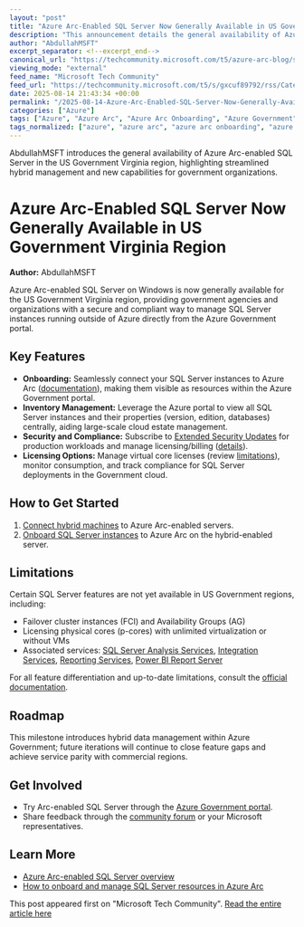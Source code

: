```yaml
---
layout: "post"
title: "Azure Arc-Enabled SQL Server Now Generally Available in US Government Virginia Region"
description: "This announcement details the general availability of Azure Arc-enabled SQL Server in the US Government Virginia region. It outlines core features such as onboarding, inventory management, compliance, and licensing for SQL Server instances managed outside of Azure, as well as current limitations and links to technical resources. The post targets agencies and organizations leveraging hybrid data management capabilities via Azure Arc."
author: "AbdullahMSFT"
excerpt_separator: <!--excerpt_end-->
canonical_url: "https://techcommunity.microsoft.com/t5/azure-arc-blog/sql-server-enabled-by-azure-arc-is-now-generally-available-in/ba-p/4443077"
viewing_mode: "external"
feed_name: "Microsoft Tech Community"
feed_url: "https://techcommunity.microsoft.com/t5/s/gxcuf89792/rss/Category?category.id=Azure"
date: 2025-08-14 21:43:34 +00:00
permalink: "/2025-08-14-Azure-Arc-Enabled-SQL-Server-Now-Generally-Available-in-US-Government-Virginia-Region.html"
categories: ["Azure"]
tags: ["Azure", "Azure Arc", "Azure Arc Onboarding", "Azure Government", "Azure Portal", "Cloud Compliance", "Cloud Security", "Community", "Data Estate Management", "Extended Security Updates", "Government Cloud", "Hybrid Data Management", "Licensing", "Public Sector", "Resource Monitoring", "SQL Server", "SQL Server Inventory"]
tags_normalized: ["azure", "azure arc", "azure arc onboarding", "azure government", "azure portal", "cloud compliance", "cloud security", "community", "data estate management", "extended security updates", "government cloud", "hybrid data management", "licensing", "public sector", "resource monitoring", "sql server", "sql server inventory"]
---
```


AbdullahMSFT introduces the general availability of Azure Arc-enabled SQL Server in the US Government Virginia region, highlighting streamlined hybrid management and new capabilities for government organizations.<!--excerpt_end-->

# Azure Arc-Enabled SQL Server Now Generally Available in US Government Virginia Region

**Author:** AbdullahMSFT

Azure Arc-enabled SQL Server on Windows is now generally available for the US Government Virginia region, providing government agencies and organizations with a secure and compliant way to manage SQL Server instances running outside of Azure directly from the Azure Government portal.

## Key Features

- **Onboarding:** Seamlessly connect your SQL Server instances to Azure Arc ([documentation](https://learn.microsoft.com/en-us/sql/sql-server/azure-arc/connect?view=sql-server-ver17)), making them visible as resources within the Azure Government portal.
- **Inventory Management:** Leverage the Azure portal to view all SQL Server instances and their properties (version, edition, databases) centrally, aiding large-scale cloud estate management.
- **Security and Compliance:** Subscribe to [Extended Security Updates](https://review.learn.microsoft.com/en-us/sql/sql-server/azure-arc/extended-security-updates?view=sql-server-ver17#subscribe-to-extended-security-updates-in-a-production-environment) for production workloads and manage licensing/billing ([details](https://review.learn.microsoft.com/en-us/sql/sql-server/azure-arc/manage-license-billing?view=sql-server-ver17)).
- **Licensing Options:** Manage virtual core licenses (review [limitations](https://review.learn.microsoft.com/en-us/sql/sql-server/azure-arc/us-government-region?view=sql-server-ver17&branch=main#limitations)), monitor consumption, and track compliance for SQL Server deployments in the Government cloud.

## How to Get Started

1. [Connect hybrid machines](https://learn.microsoft.com/en-us/azure/azure-arc/servers/learn/quick-enable-hybrid-vm) to Azure Arc-enabled servers.
2. [Onboard SQL Server instances](https://learn.microsoft.com/sql/sql-server/azure-arc/connect-already-enabled) to Azure Arc on the hybrid-enabled server.

## Limitations

Certain SQL Server features are not yet available in US Government regions, including:

- Failover cluster instances (FCI) and Availability Groups (AG)
- Licensing physical cores (p-cores) with unlimited virtualization or without VMs
- Associated services: [SQL Server Analysis Services](https://review.learn.microsoft.com/en-us/azure/analysis-services/), [Integration Services](https://review.learn.microsoft.com/en-us/sql/integration-services/sql-server-integration-services?view=sql-server-ver17), [Reporting Services](https://review.learn.microsoft.com/en-us/sql/reporting-services/create-deploy-and-manage-mobile-and-paginated-reports?view=sql-server-ver17), [Power BI Report Server](https://review.learn.microsoft.com/en-us/power-bi/report-server/get-started)

For all feature differentiation and up-to-date limitations, consult the [official documentation](https://review.learn.microsoft.com/en-us/sql/sql-server/azure-arc/overview?view=sql-server-ver17#feature-differentiation).

## Roadmap

This milestone introduces hybrid data management within Azure Government; future iterations will continue to close feature gaps and achieve service parity with commercial regions.

## Get Involved

- Try Arc-enabled SQL Server through the [Azure Government portal](https://learn.microsoft.com/sql/sql-server/azure-arc/us-government-region?).
- Share feedback through the [community forum](https://feedback.azure.com/d365community/forum/04fe6ee0-3b25-ec11-b6e6-000d3a4f0da0) or your Microsoft representatives.

## Learn More

- [Azure Arc-enabled SQL Server overview](https://learn.microsoft.com/sql/sql-server/azure-arc/overview?view=sql-server-ver17)
- [How to onboard and manage SQL Server resources in Azure Arc](https://learn.microsoft.com/en-us/sql/sql-server/azure-arc/connect?view=sql-server-ver17)

This post appeared first on "Microsoft Tech Community". [Read the entire article here](https://techcommunity.microsoft.com/t5/azure-arc-blog/sql-server-enabled-by-azure-arc-is-now-generally-available-in/ba-p/4443077)
